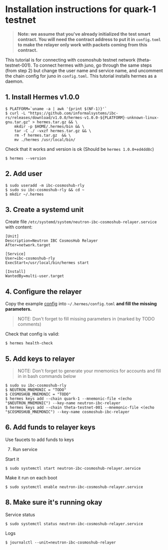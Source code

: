 # Installation instructions for quark-1 testnet

> **Note: we assume that you've already initialized the test smart contract. You will need the contract address to put it in `config.toml` to make the relayer only work with packets coming from this contract.**

This tutorial is for connecting with cosmoshub testnet network (theta-testnet-001). To connect hermes with juno, go through the same steps (from step 2) but change the user name and service name, and uncomment the chain config for juno in `config.toml`. This tutorial installs hermes as a daemon.

## 1. Install Hermes v1.0.0

```
$ PLATFORM=`uname -a | awk '{print $(NF-1)}'`
$ curl -L "https://github.com/informalsystems/ibc-rs/releases/download/v1.0.0/hermes-v1.0.0-${PLATFORM}-unknown-linux-gnu.tar.gz" > hermes.tar.gz && \
    mkdir -p $HOME/.hermes/bin && \
    tar -C ./ -vxzf hermes.tar.gz && \
    rm -f hermes.tar.gz  && \
    mv ./hermes /usr/local/bin/
```

Check that it works and version is ok (Should be `hermes 1.0.0+ed4dd8c`)

`$ hermes --version`

## 2. Add user

```
$ sudo useradd -m ibc-cosmoshub-rly
$ sudo su ibc-cosmoshub-rly && cd ~
$ mkdir ~/.hermes
```

## 3. Create a systemd unit

Create file `/etc/systemd/system/neutron-ibc-cosmoshub-relayer.service` with content:

```
[Unit]
Description=Neutron IBC CosmosHub Relayer
After=network.target

[Service]
User=ibc-cosmoshub-rly
ExecStart=/usr/local/bin/hermes start

[Install]
WantedBy=multi-user.target
```

## 4. Configure the relayer

Copy the example [config](https://github.com/neutron-org/testnets/blob/main/quark/ibc-relayer/config.toml) into `~/.hermes/config.toml` **and fill the missing parameters.**

> NOTE: Don't forget to fill missing parameters in (marked by TODO comments)

Check that config is valid:

`$ hermes health-check`

## 5. Add keys to relayer

> NOTE: Don't forget to generate your mnemonics for accounts and fill in in bash commands below

```
$ sudo su ibc-cosmoshub-rly
$ NEUTRON_MNEMONIC = "TODO"
$ COSMOSHUB_MNEMONIC = "TODO"
$ hermes keys add --chain quark-1 --mnemonic-file <(echo "$NEUTRON_MNEMONIC") --key-name neutron-ibc-relayer
$ hermes keys add --chain theta-testnet-001 --mnemonic-file <(echo "$COSMOSHUB_MNEMONIC") --key-name cosmoshub-ibc-relayer
```

## 6. Add funds to relayer keys

Use faucets to add funds to keys

7. Run service

Start it

`$ sudo systemctl start neutron-ibc-cosmoshub-relayer.service`

Make it run on each boot

`$ sudo systemctl enable neutron-ibc-cosmoshub-relayer.service`

## 8. Make sure it's running okay

Service status

`$ sudo systemctl status neutron-ibc-cosmoshub-relayer.service`

Logs

`$ journalctl --unit=neutron-ibc-cosmoshub-relayer`
